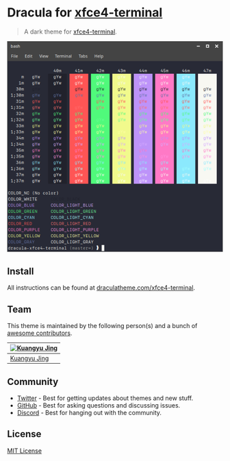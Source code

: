 # Dracula for [xfce4-terminal](https://docs.xfce.org/apps/terminal/start)

> A dark theme for [xfce4-terminal](https://docs.xfce.org/apps/terminal/start).

![Screenshot](./screenshot.png)

## Install

All instructions can be found at [draculatheme.com/xfce4-terminal](https://draculatheme.com/xfce4-terminal).

## Team

This theme is maintained by the following person(s) and a bunch of [awesome contributors](https://github.com/dracula/xfce4-terminal/graphs/contributors).

| [![Kuangyu Jing](https://github.com/kuangyujing.png?size=100)](https://github.com/kuangyujing) |
| ---------------------------------------------------------------------------------------------- |
| [Kuangyu Jing](https://github.com/kuangyujing)                                                 |

## Community

- [Twitter](https://twitter.com/draculatheme) - Best for getting updates about themes and new stuff.
- [GitHub](https://github.com/dracula/dracula-theme/discussions) - Best for asking questions and discussing issues.
- [Discord](https://draculatheme.com/discord-invite) - Best for hanging out with the community.

## License

[MIT License](./LICENSE)
